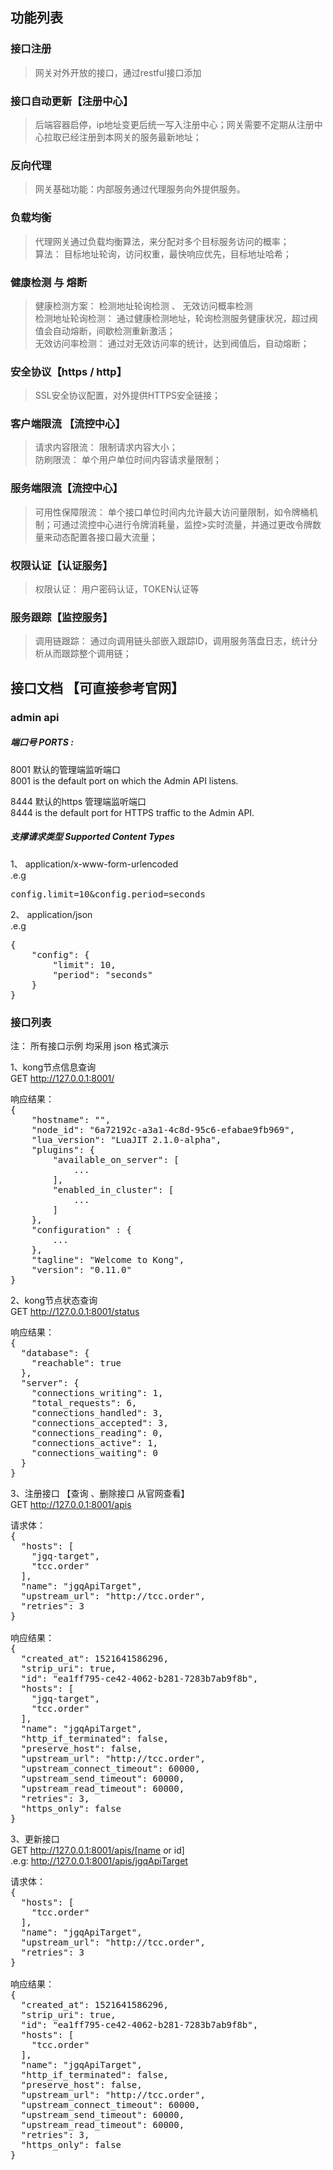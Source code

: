 ## 功能列表

### 接口注册
>网关对外开放的接口，通过restful接口添加

### 接口自动更新【注册中心】
>后端容器启停，ip地址变更后统一写入注册中心；网关需要不定期从注册中心拉取已经注册到本网关的服务最新地址；

### 反向代理
>网关基础功能：内部服务通过代理服务向外提供服务。

### 负载均衡
>代理网关通过负载均衡算法，来分配对多个目标服务访问的概率；  
>算法： 目标地址轮询，访问权重，最快响应优先，目标地址哈希；

### 健康检测 与 熔断
>健康检测方案：  检测地址轮询检测 、 无效访问概率检测     
>检测地址轮询检测： 通过健康检测地址，轮询检测服务健康状况，超过阀值会自动熔断，间歇检测重新激活；  
>无效访问率检测： 通过对无效访问率的统计，达到阀值后，自动熔断；

### 安全协议【https / http】
>SSL安全协议配置，对外提供HTTPS安全链接；

### 客户端限流 【流控中心】
>请求内容限流： 限制请求内容大小；  
>防刷限流： 单个用户单位时间内容请求量限制；

### 服务端限流【流控中心】
>可用性保障限流： 单个接口单位时间内允许最大访问量限制，如令牌桶机制；可通过流控中心进行令牌消耗量，监控>实时流量，并通过更改令牌数量来动态配置各接口最大流量；

### 权限认证【认证服务】
>权限认证： 用户密码认证，TOKEN认证等

### 服务跟踪【监控服务】
>调用链跟踪： 通过向调用链头部嵌入跟踪ID，调用服务落盘日志，统计分析从而跟踪整个调用链；


## 接口文档 【可直接参考官网】

### admin api  

##### 端口号 PORTS :  

8001 默认的管理端监听端口  
8001 is the default port on which the Admin API listens.  

8444 默认的https 管理端监听端口  
8444 is the default port for HTTPS traffic to the Admin API.

##### 支撑请求类型  Supported Content Types  

1、 application/x-www-form-urlencoded  
.e.g
<pre>
config.limit=10&config.period=seconds
</pre>

2、 application/json  
.e.g  
<pre>
{
    "config": {
        "limit": 10,
        "period": "seconds"
    }
}
</pre>


### 接口列表
<p>
  注：    所有接口示例 均采用 json 格式演示
</p>


1、kong节点信息查询  
GET     http://127.0.0.1:8001/ 
<pre>
响应结果：
{
    "hostname": "",
    "node_id": "6a72192c-a3a1-4c8d-95c6-efabae9fb969",
    "lua_version": "LuaJIT 2.1.0-alpha",
    "plugins": {
        "available_on_server": [
            ...
        ],
        "enabled_in_cluster": [
            ...
        ]
    },
    "configuration" : {
        ...
    },
    "tagline": "Welcome to Kong",
    "version": "0.11.0"
}
</pre>



2、kong节点状态查询  
GET     http://127.0.0.1:8001/status 
<pre>
响应结果：
{
  "database": {
    "reachable": true
  },
  "server": {
    "connections_writing": 1,
    "total_requests": 6,
    "connections_handled": 3,
    "connections_accepted": 3,
    "connections_reading": 0,
    "connections_active": 1,
    "connections_waiting": 0
  }
}
</pre>



3、注册接口   【查询 、删除接口 从官网查看】  
GET     http://127.0.0.1:8001/apis 
<pre>
请求体：
{
  "hosts": [
    "jgq-target",
    "tcc.order"
  ],
  "name": "jgqApiTarget",
  "upstream_url": "http://tcc.order",
  "retries": 3
}

响应结果：
{
  "created_at": 1521641586296,
  "strip_uri": true,
  "id": "ea1ff795-ce42-4062-b281-7283b7ab9f8b",
  "hosts": [
    "jgq-target",
    "tcc.order"
  ],
  "name": "jgqApiTarget",
  "http_if_terminated": false,
  "preserve_host": false,
  "upstream_url": "http://tcc.order",
  "upstream_connect_timeout": 60000,
  "upstream_send_timeout": 60000,
  "upstream_read_timeout": 60000,
  "retries": 3,
  "https_only": false
}
</pre>



3、更新接口  
GET     http://127.0.0.1:8001/apis/[name  or id]  
   .e.g:  http://127.0.0.1:8001/apis/jgqApiTarget    

<pre>
请求体：
{
  "hosts": [
    "tcc.order"
  ],
  "name": "jgqApiTarget",
  "upstream_url": "http://tcc.order",
  "retries": 3
}

响应结果：
{
  "created_at": 1521641586296,
  "strip_uri": true,
  "id": "ea1ff795-ce42-4062-b281-7283b7ab9f8b",
  "hosts": [
    "tcc.order"
  ],
  "name": "jgqApiTarget",
  "http_if_terminated": false,
  "preserve_host": false,
  "upstream_url": "http://tcc.order",
  "upstream_connect_timeout": 60000,
  "upstream_send_timeout": 60000,
  "upstream_read_timeout": 60000,
  "retries": 3,
  "https_only": false
}
</pre>









